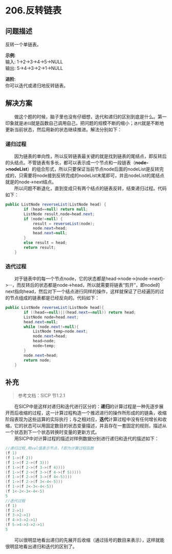 # 206.反转链表

## **问题描述**  

反转一个单链表。

**示例**:  
输入: 1->2->3->4->5->NULL  
输出: 5->4->3->2->1->NULL  

**进阶**:  
你可以迭代或递归地反转链表。

## **解决方案**  

&emsp;&emsp;做这个题的时候，脑子里也没有仔细想，迭代和递归的区别到底是什么。第一印象就是`递归`就是函数自己调用自己，把问题的规模不断的缩小；`迭代`就是不断地更新当前状态，然后用新的状态继续推进。解法分别如下：  

### **递归过程**

&emsp;&emsp;因为链表的单向性，所以反转链表最关键的就是找到链表的尾结点，即反转后的头结点。不管链表有多长，都可以表示成一个节点和一段链表（**node->nodeList**）的组合形式，所以只要保证当前节点node后面的nodeList是反转完成的，只需要将node接到反转完成的nodeList末尾即可，并且nodeList的尾结点就是的node->next结点。  
&emsp;&emsp;所以问题不断退化，直到变成只有两个结点的链表反转，结束递归过程。代码如下：

```java
public ListNode reverseList(ListNode head) {
        if (head==null) return null;
        ListNode result,node=head.next;
        if (node!=null) {
            result = reverseList(node);
            node.next=head;
            head.next=null;
        }
        else result = head;
        return result;
    }
```

### **迭代过程**

&emsp;&emsp;对于链表中的每一个节点node，它的状态都是head->node->(node->next)->···，而反转后的状态都是node->head，所以就需要将链表“剪开”，即node的next指向head，然后对下一个结点进行同样的操作，这样就保证了已经遍历的过的节点组成的链表都是已经反向的。代码如下：

```java
public ListNode reverseList(ListNode head){
        if ((head==null)||(head.next==null)) return head;
        ListNode node=head.next;
        head.next=null;
        while (node.next!=null){
            ListNode temp=node.next;
            node.next=head;
            head=node;
            node=temp;
        }
        node.next=head;
        return node;
    }
```

## **补充**

>参考文档：SICP 节1.2.1  

&emsp;&emsp;在SICP中是这样对递归和迭代进行区分的：**递归**的计算过程是一种先逐步展开而后收缩的过程，这一计算过程构造一个推迟进行的操作所形成的的链条，收缩阶段表现为这些运算的实际执行；与之相对应，**迭代**计算过程中没有任何增长和收缩，它的状态可以用固定数目的状态变量描述，并且存在一套固定的规则，描述从一个状态到下一个状态转换时变量的更新方式。  
&emsp;&emsp;用SICP中对计算过程的描述对样例数据分别进行递归和迭代的描述如下：

```java
//递归过程,用val值表示节点，f即为计算过程函数
(f 1)
(f 1->(f 2))
(f 1->(f 2->(f 3)))
(f 1->(f 2->(f 3->(f 4))))
(f 1->(f 2->(f 3->(f 4->(f 5)))))
(f 1->(f 2->(f 3->(f 4<-5))))
(f 1->(f 2->(f 3<-4<-5)))
(f 1->(f 2<-3<-4<-5))
(f 1<-2<-3<-4<-5)
5
//迭代过程
(f 1)
(f 2->1)
(f 3->2->1)
(f 4->3->2->1)
(f 5->4->3->2->1)
5
```

&emsp;&emsp;可以很明显地看出递归的先展开后收缩（通过括号的数目来表示），这样就能很明显地看出递归和迭代的区别了。
